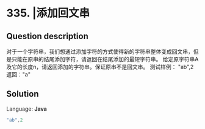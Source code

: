 # 335. |添加回文串

## Question description


  对于一个字符串，我们想通过添加字符的方式使得新的字符串整体变成回文串，但是只能在原串的结尾添加字符，请返回在结尾添加的最短字符串。    给定原字符串A及它的长度n，请返回添加的字符串。保证原串不是回文串。    测试样例：  "ab",2 返回："a"


## Solution

Language: **Java**

```Java
"ab",2
```



